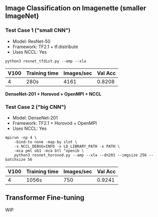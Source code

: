 ## Image Classification on Imagenette (smaller ImageNet)

### Test Case 1 ("small CNN")

* Model: ResNet-50
* Framework: TF2.1 + tf.distribute
* Uses NCCL: Yes

```shell
python3 resnet_tfdist.py --amp --xla
```

| V100 | Training time | Images/sec | Val Acc |
| ---- | ------------- | ---------- | ------- |
| 4    | 280s          | 4161       | 0.8208  |

**DenseNet-201 + Horovod + OpenMPI + NCCL**

### Test Case 2 ("big CNN")

* Model: DenseNet-201
* Framework: TF2.1 + Horovod + OpenMPI
* Uses NCCL: Yes

```shell
mpirun -np 4 \
    -bind-to none -map-by slot \
    -x NCCL_DEBUG=INFO -x LD_LIBRARY_PATH -x PATH \
    -mca pml ob1 -mca btl ^openib \
    python3 resnet_horovod.py --amp --xla --dn201 --imgsize 256 --batchsize 56
```

| V100 | Training time | Images/sec | Val Acc |
| ---- | ------------- | ---------- | ------- |
| 4    | 1056s          | 750       | 0.9241  |

## Transformer Fine-tuning

WIP
